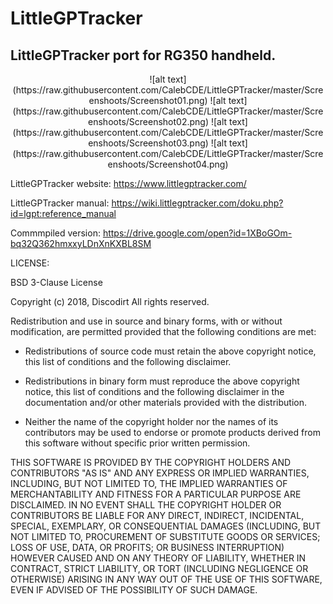 # LittleGPTracker

## LittleGPTracker port for RG350 handheld.
<center>
![alt text](https://raw.githubusercontent.com/CalebCDE/LittleGPTracker/master/Screenshoots/Screenshot01.png) ![alt text](https://raw.githubusercontent.com/CalebCDE/LittleGPTracker/master/Screenshoots/Screenshot02.png) 
![alt text](https://raw.githubusercontent.com/CalebCDE/LittleGPTracker/master/Screenshoots/Screenshot03.png) ![alt text](https://raw.githubusercontent.com/CalebCDE/LittleGPTracker/master/Screenshoots/Screenshot04.png)
</center>


LittleGPTracker website: https://www.littlegptracker.com/

LittleGPTracker manual: https://wiki.littlegptracker.com/doku.php?id=lgpt:reference_manual

Commmpiled version: https://drive.google.com/open?id=1XBoGOm-bq32Q362hmxxyLDnXnKXBL8SM

LICENSE:


BSD 3-Clause License

Copyright (c) 2018, Discodirt
All rights reserved.

Redistribution and use in source and binary forms, with or without
modification, are permitted provided that the following conditions are met:

* Redistributions of source code must retain the above copyright notice, this
  list of conditions and the following disclaimer.

* Redistributions in binary form must reproduce the above copyright notice,
  this list of conditions and the following disclaimer in the documentation
  and/or other materials provided with the distribution.

* Neither the name of the copyright holder nor the names of its
  contributors may be used to endorse or promote products derived from
  this software without specific prior written permission.

THIS SOFTWARE IS PROVIDED BY THE COPYRIGHT HOLDERS AND CONTRIBUTORS "AS IS"
AND ANY EXPRESS OR IMPLIED WARRANTIES, INCLUDING, BUT NOT LIMITED TO, THE
IMPLIED WARRANTIES OF MERCHANTABILITY AND FITNESS FOR A PARTICULAR PURPOSE ARE
DISCLAIMED. IN NO EVENT SHALL THE COPYRIGHT HOLDER OR CONTRIBUTORS BE LIABLE
FOR ANY DIRECT, INDIRECT, INCIDENTAL, SPECIAL, EXEMPLARY, OR CONSEQUENTIAL
DAMAGES (INCLUDING, BUT NOT LIMITED TO, PROCUREMENT OF SUBSTITUTE GOODS OR
SERVICES; LOSS OF USE, DATA, OR PROFITS; OR BUSINESS INTERRUPTION) HOWEVER
CAUSED AND ON ANY THEORY OF LIABILITY, WHETHER IN CONTRACT, STRICT LIABILITY,
OR TORT (INCLUDING NEGLIGENCE OR OTHERWISE) ARISING IN ANY WAY OUT OF THE USE
OF THIS SOFTWARE, EVEN IF ADVISED OF THE POSSIBILITY OF SUCH DAMAGE.
